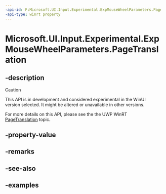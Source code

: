 ```yaml
---
-api-id: P:Microsoft.UI.Input.Experimental.ExpMouseWheelParameters.PageTranslation
-api-type: winrt property
---
```


# Microsoft.UI.Input.Experimental.ExpMouseWheelParameters.PageTranslation

<!--
public Windows.Foundation.Point PageTranslation { get; set; }
-->

## -description

> [!CAUTION]
> This API is in development and considered experimental in the WinUI version selected. It might be altered or unavailable in other versions.

For more details on this API, please see the the UWP WinRT [PageTranslation](/uwp/api/windows.ui.input.mousewheelparameters.pagetranslation) topic.

## -property-value

## -remarks

## -see-also

## -examples
